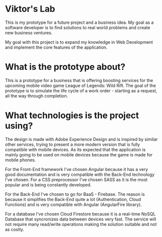 # Viktor's Lab

This is my prototype for a future project and a business idea. My goal as a software developer is to find solutions to real world problems and create new business ventures.

My goal with this project is to expand my knowledge in Web Development and implement the core features of the application.

# What is the prototype about?

This is a prototype for a business that is offering boosting services for the upcoming mobile video game League of Legends: Wild Rift. The goal of the prototype is to simulate the
life cycle of a work order - starting as a request, all the way through completion.

# What technologies is the project using?

The design is made with Adobe Experience Design and is inspired by similar other services, trying to present a more modern version that is fully compatible with mobile devices. As its expected that the application is mainly going to be used on mobile devices because the game is made for mobile phones.

For the Front-End framework I've chosen Angular because it has a very good documentation and is very compatible with the Back-End technology I've chosen. For a CSS preprocessor I've chosen SASS as it is the most popular and is being constantly developed.

For the Back-End I've chosen to go for BaaS - Firebase. The reason is because it simplifies the Back-End quite a lot (Authentication, Cloud Functions) and is very compatible with Angular (AngularFire library).

For a database I've chosen Cloud Firestore because it is a real-time NoSQL Database that syncronizes data between devices very fast. The service will not require many read/write operations making the solution suitable and not as costly.
